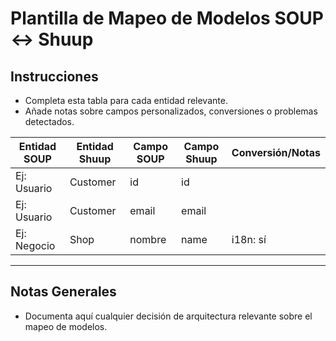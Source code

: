 # Plantilla de Mapeo de Modelos SOUP ↔ Shuup

## Instrucciones
- Completa esta tabla para cada entidad relevante.
- Añade notas sobre campos personalizados, conversiones o problemas detectados.

| Entidad SOUP | Entidad Shuup | Campo SOUP | Campo Shuup | Conversión/Notas |
|--------------|---------------|------------|-------------|------------------|
| Ej: Usuario  | Customer      | id         | id          |                  |
| Ej: Usuario  | Customer      | email      | email       |                  |
| Ej: Negocio  | Shop          | nombre     | name        | i18n: sí         |

---

## Notas Generales
- Documenta aquí cualquier decisión de arquitectura relevante sobre el mapeo de modelos. 